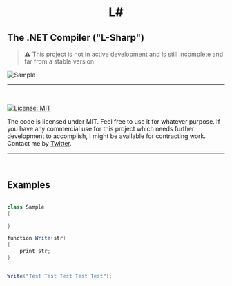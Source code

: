 
<h1 align="center">
   L#
  <br>
  
  ##  The .NET Compiler ("L-Sharp")
  
</h1>

> :warning: This project is not in active development and is still incomplete and far from a stable version.



![Sample](https://github.com/FaberSanZ/L-Sharp/blob/master/IMG/sample.PNG)
<hr>




<br>

[![License: MIT](https://img.shields.io/badge/License-MIT-yellow.svg)](https://github.com/Zeckoxe/Z-Sharp/blob/master/LICENSE)

The code is licensed under MIT. Feel free to use it for whatever purpose.
If you have any commercial use for this project which needs further development to accomplish, I might be available for contracting work. Contact me by [Twitter](https://twitter.com/FaberSan_Z).

<hr>
<br>


## Examples

```csharp

class Sample 
{

}

function Write(str) 
{
    print str;
}


Write("Test Test Test Test Test");
```
